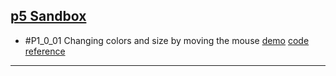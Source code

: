 ## [p5 Sandbox][p5-sandbox]

- \#P1\_0\_01 Changing colors and size by moving the mouse [demo][P1_0_01-demo] [code][P1_0_01-code] [reference][P1_0_01-ref]

---

[p5-sandbox]: https://github.com/mayognaise/p5-sandbox
[P1_0_01-code]: https://github.com/mayognaise/p5-sandbox/tree/master/generative-design/P_1_0_01
[P1_0_01-demo]: https://mayognaise.github.io/p5-sandbox/generative-design/P_1_0_01
[P1_0_01-ref]: https://editor.p5js.org/generative-design/sketches/P_1_0_01
